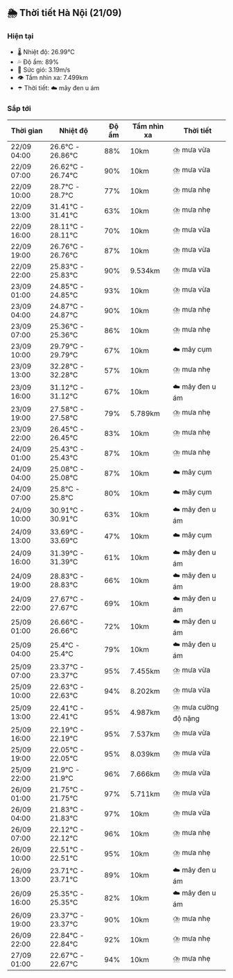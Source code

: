 ## 🌦️ Thời tiết Hà Nội (21/09)

### Hiện tại

- 🌡️ Nhiệt độ: 26.99℃
- 💦 Độ ẩm: 89%
- 💨 Sức gió: 3.19m/s
- 👁️ Tầm nhìn xa: 7.499km
- ☂️ Thời tiết: ☁️ mây đen u ám

### Sắp tới

| Thời gian | Nhiệt độ | Độ ẩm | Tầm nhìn xa | Thời tiết |
| --- | --- | --- | --- | --- |
| 22/09 04:00 | 26.6℃ - 26.86℃ | 88% | 10km | ⛈️ mưa vừa |
| 22/09 07:00 | 26.62℃ - 26.74℃ | 90% | 10km | ⛈️ mưa vừa |
| 22/09 10:00 | 28.7℃ - 28.7℃ | 77% | 10km | ⛈️ mưa nhẹ |
| 22/09 13:00 | 31.41℃ - 31.41℃ | 63% | 10km | ⛈️ mưa nhẹ |
| 22/09 16:00 | 28.11℃ - 28.11℃ | 70% | 10km | ⛈️ mưa vừa |
| 22/09 19:00 | 26.76℃ - 26.76℃ | 87% | 10km | ⛈️ mưa vừa |
| 22/09 22:00 | 25.83℃ - 25.83℃ | 90% | 9.534km | ⛈️ mưa vừa |
| 23/09 01:00 | 24.85℃ - 24.85℃ | 93% | 10km | ⛈️ mưa vừa |
| 23/09 04:00 | 24.87℃ - 24.87℃ | 90% | 10km | ⛈️ mưa nhẹ |
| 23/09 07:00 | 25.36℃ - 25.36℃ | 86% | 10km | ⛈️ mưa nhẹ |
| 23/09 10:00 | 29.79℃ - 29.79℃ | 67% | 10km | ☁️ mây cụm |
| 23/09 13:00 | 32.28℃ - 32.28℃ | 57% | 10km | ⛈️ mưa nhẹ |
| 23/09 16:00 | 31.12℃ - 31.12℃ | 67% | 10km | ☁️ mây đen u ám |
| 23/09 19:00 | 27.58℃ - 27.58℃ | 79% | 5.789km | ⛈️ mưa nhẹ |
| 23/09 22:00 | 26.45℃ - 26.45℃ | 83% | 10km | ⛈️ mưa nhẹ |
| 24/09 01:00 | 25.43℃ - 25.43℃ | 87% | 10km | ⛈️ mưa nhẹ |
| 24/09 04:00 | 25.08℃ - 25.08℃ | 87% | 10km | ☁️ mây cụm |
| 24/09 07:00 | 25.8℃ - 25.8℃ | 80% | 10km | ☁️ mây cụm |
| 24/09 10:00 | 30.91℃ - 30.91℃ | 63% | 10km | ☁️ mây đen u ám |
| 24/09 13:00 | 33.69℃ - 33.69℃ | 47% | 10km | ☁️ mây cụm |
| 24/09 16:00 | 31.39℃ - 31.39℃ | 61% | 10km | ☁️ mây đen u ám |
| 24/09 19:00 | 28.83℃ - 28.83℃ | 66% | 10km | ☁️ mây đen u ám |
| 24/09 22:00 | 27.67℃ - 27.67℃ | 69% | 10km | ☁️ mây đen u ám |
| 25/09 01:00 | 26.66℃ - 26.66℃ | 72% | 10km | ☁️ mây đen u ám |
| 25/09 04:00 | 25.4℃ - 25.4℃ | 79% | 10km | ☁️ mây đen u ám |
| 25/09 07:00 | 23.37℃ - 23.37℃ | 95% | 7.455km | ⛈️ mưa vừa |
| 25/09 10:00 | 22.63℃ - 22.63℃ | 94% | 8.202km | ⛈️ mưa vừa |
| 25/09 13:00 | 22.41℃ - 22.41℃ | 95% | 4.987km | ⛈️ mưa cường độ nặng |
| 25/09 16:00 | 22.19℃ - 22.19℃ | 95% | 7.537km | ⛈️ mưa vừa |
| 25/09 19:00 | 22.05℃ - 22.05℃ | 95% | 8.039km | ⛈️ mưa vừa |
| 25/09 22:00 | 21.9℃ - 21.9℃ | 96% | 7.666km | ⛈️ mưa vừa |
| 26/09 01:00 | 21.75℃ - 21.75℃ | 97% | 5.711km | ⛈️ mưa vừa |
| 26/09 04:00 | 21.83℃ - 21.83℃ | 97% | 10km | ⛈️ mưa vừa |
| 26/09 07:00 | 22.12℃ - 22.12℃ | 96% | 10km | ⛈️ mưa nhẹ |
| 26/09 10:00 | 22.51℃ - 22.51℃ | 95% | 10km | ⛈️ mưa nhẹ |
| 26/09 13:00 | 23.71℃ - 23.71℃ | 89% | 10km | ☁️ mây đen u ám |
| 26/09 16:00 | 25.35℃ - 25.35℃ | 82% | 10km | ☁️ mây đen u ám |
| 26/09 19:00 | 23.37℃ - 23.37℃ | 90% | 10km | ⛈️ mưa nhẹ |
| 26/09 22:00 | 22.84℃ - 22.84℃ | 92% | 10km | ⛈️ mưa nhẹ |
| 27/09 01:00 | 22.67℃ - 22.67℃ | 94% | 10km | ⛈️ mưa nhẹ |
